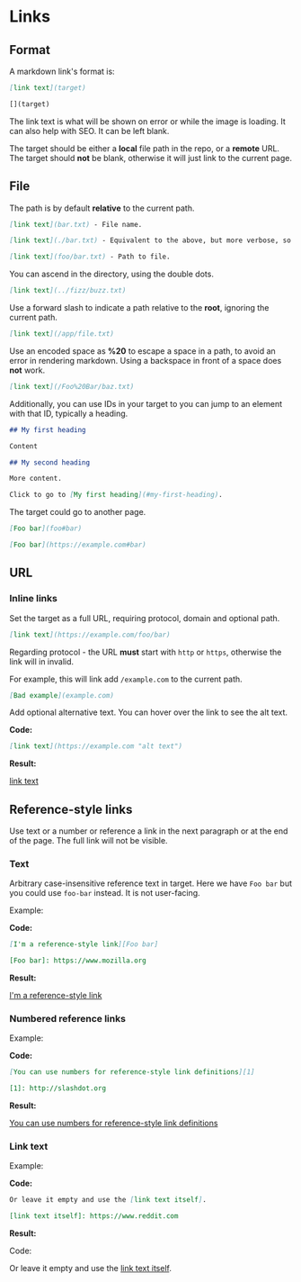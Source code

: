 # Links


## Format

A markdown link's format is:


```markdown
[link text](target)

[](target)
```

The link text is what will be shown on error or while the image is loading. It can also help with SEO. It can be left blank.

The target should be either a **local** file path in the repo, or a **remote** URL. The target should **not** be blank, otherwise it will just link to the current page.


## File

The path is by default **relative** to the current path.

```markdown
[link text](bar.txt) - File name.

[link text](./bar.txt) - Equivalent to the above, but more verbose, so not common.

[link text](foo/bar.txt) - Path to file.
```

You can ascend in the directory, using the double dots.

```markdown
[link text](../fizz/buzz.txt)
```

Use a forward slash to indicate a path relative to the **root**, ignoring the current path.

```markdown
[link text](/app/file.txt)
```

Use an encoded space as **%20** to escape a space in a path, to avoid an error in rendering markdown. Using a backspace in front of a space does **not** work.

```markdown
[link text](/Foo%20Bar/baz.txt)
```

Additionally, you can use IDs in your target to you can jump to an element with that ID, typically a heading.

```markdown
## My first heading

Content

## My second heading

More content.

Click to go to [My first heading](#my-first-heading).
```

The target could go to another page.

```markdown
[Foo bar](foo#bar)

[Foo bar](https://example.com#bar)
```


## URL


### Inline links

Set the target as a full URL, requiring protocol, domain and optional path.

```markdown
[link text](https://example.com/foo/bar)
```

Regarding protocol - the URL **must** start with `http` or `https`, otherwise the link will in invalid.

For example, this will link add `/example.com` to the current path.

```markdown
[Bad example](example.com)
```


Add optional alternative text. You can hover over the link to see the alt text.

**Code:**

```markdown
[link text](https://example.com "alt text")
```

**Result:**

[link text](https://example.com "alt text")


## Reference-style links

Use text or a number or reference a link in the next paragraph or at the end of the page. The full link will not be visible.

### Text

Arbitrary case-insensitive reference text in target. Here we have `Foo bar` but you could use `foo-bar` instead. It is not user-facing.

Example:

**Code:**

```markdown
[I'm a reference-style link][Foo bar]

[Foo bar]: https://www.mozilla.org
```

**Result:**

[I'm a reference-style link][Foo bar]

[Foo bar]: https://www.mozilla.org

### Numbered reference links

Example:

**Code:**

```markdown
[You can use numbers for reference-style link definitions][1]

[1]: http://slashdot.org
```

**Result:**

[You can use numbers for reference-style link definitions][1]

[1]: http://slashdot.org

### Link text

Example:

**Code:**

```markdown
Or leave it empty and use the [link text itself].

[link text itself]: https://www.reddit.com
```

**Result:**

Code:

Or leave it empty and use the [link text itself].

[link text itself]: https://www.reddit.com
